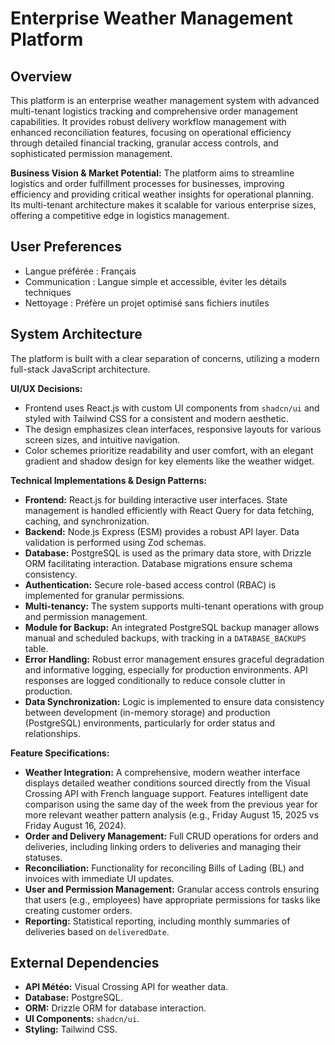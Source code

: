 # Enterprise Weather Management Platform

## Overview
This platform is an enterprise weather management system with advanced multi-tenant logistics tracking and comprehensive order management capabilities. It provides robust delivery workflow management with enhanced reconciliation features, focusing on operational efficiency through detailed financial tracking, granular access controls, and sophisticated permission management.

**Business Vision & Market Potential:** The platform aims to streamline logistics and order fulfillment processes for businesses, improving efficiency and providing critical weather insights for operational planning. Its multi-tenant architecture makes it scalable for various enterprise sizes, offering a competitive edge in logistics management.

## User Preferences
- Langue préférée : Français
- Communication : Langue simple et accessible, éviter les détails techniques
- Nettoyage : Préfère un projet optimisé sans fichiers inutiles

## System Architecture
The platform is built with a clear separation of concerns, utilizing a modern full-stack JavaScript architecture.

**UI/UX Decisions:**
- Frontend uses React.js with custom UI components from `shadcn/ui` and styled with Tailwind CSS for a consistent and modern aesthetic.
- The design emphasizes clean interfaces, responsive layouts for various screen sizes, and intuitive navigation.
- Color schemes prioritize readability and user comfort, with an elegant gradient and shadow design for key elements like the weather widget.

**Technical Implementations & Design Patterns:**
- **Frontend:** React.js for building interactive user interfaces. State management is handled efficiently with React Query for data fetching, caching, and synchronization.
- **Backend:** Node.js Express (ESM) provides a robust API layer. Data validation is performed using Zod schemas.
- **Database:** PostgreSQL is used as the primary data store, with Drizzle ORM facilitating interaction. Database migrations ensure schema consistency.
- **Authentication:** Secure role-based access control (RBAC) is implemented for granular permissions.
- **Multi-tenancy:** The system supports multi-tenant operations with group and permission management.
- **Module for Backup:** An integrated PostgreSQL backup manager allows manual and scheduled backups, with tracking in a `DATABASE_BACKUPS` table.
- **Error Handling:** Robust error management ensures graceful degradation and informative logging, especially for production environments. API responses are logged conditionally to reduce console clutter in production.
- **Data Synchronization:** Logic is implemented to ensure data consistency between development (in-memory storage) and production (PostgreSQL) environments, particularly for order status and relationships.

**Feature Specifications:**
- **Weather Integration:** A comprehensive, modern weather interface displays detailed weather conditions sourced directly from the Visual Crossing API with French language support. Features intelligent date comparison using the same day of the week from the previous year for more relevant weather pattern analysis (e.g., Friday August 15, 2025 vs Friday August 16, 2024).
- **Order and Delivery Management:** Full CRUD operations for orders and deliveries, including linking orders to deliveries and managing their statuses.
- **Reconciliation:** Functionality for reconciling Bills of Lading (BL) and invoices with immediate UI updates.
- **User and Permission Management:** Granular access controls ensuring that users (e.g., employees) have appropriate permissions for tasks like creating customer orders.
- **Reporting:** Statistical reporting, including monthly summaries of deliveries based on `deliveredDate`.

## External Dependencies
- **API Météo:** Visual Crossing API for weather data.
- **Database:** PostgreSQL.
- **ORM:** Drizzle ORM for database interaction.
- **UI Components:** `shadcn/ui`.
- **Styling:** Tailwind CSS.